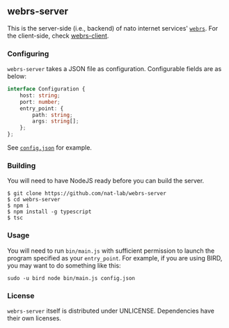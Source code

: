 webrs-server
---

This is the server-side (i.e., backend) of nato internet services' [`webrs`](https://rs.nat.moe). For the client-side, check [webrs-client](https://github.com/nat-lab/webrs-client).

### Configuring

`webrs-server` takes a JSON file as configuration. Configurable fields are as below:

```Typescript
interface Configuration {
    host: string;
    port: number;
    entry_point: {
        path: string;
        args: string[];
    };
};
```

See [`config.json`](./config.json) for example.

### Building

You will need to have NodeJS ready before you can build the server. 

```
$ git clone https://github.com/nat-lab/webrs-server
$ cd webrs-server
$ npm i
$ npm install -g typescript
$ tsc
```

### Usage

You will need to run `bin/main.js` with sufficient permission to launch the program specified as your `entry_point`. For example, if you are using BIRD, you may want to do something like this:

```
sudo -u bird node bin/main.js config.json
```

### License

`webrs-server` itself is distributed under UNLICENSE. Dependencies have their own licenses.